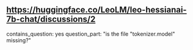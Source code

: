## https://huggingface.co/LeoLM/leo-hessianai-7b-chat/discussions/2

contains_question: yes
question_part: "is the file "tokenizer.model" missing?"